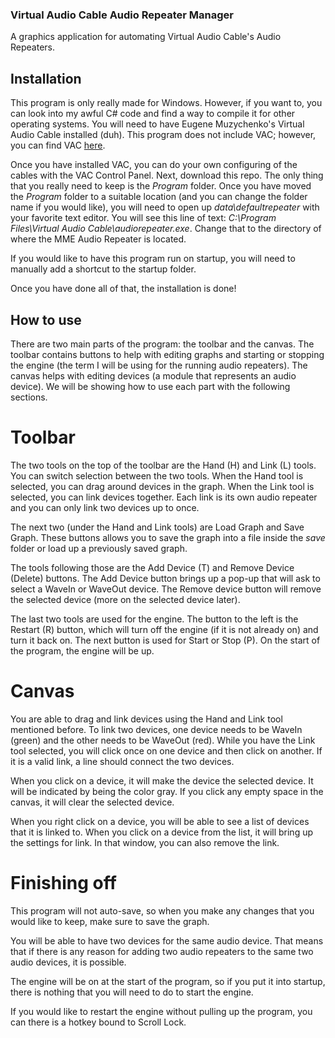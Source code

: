 ### Virtual Audio Cable Audio Repeater Manager
 A graphics application for automating Virtual Audio Cable's Audio Repeaters.
 
## Installation
This program is only really made for Windows. However, if you want to, you can look into my awful C# code and find a way to compile it for other operating systems. You will need to have Eugene Muzychenko's Virtual Audio Cable installed (duh). This program does not include VAC; however, you can find VAC [here](https://vac.muzychenko.net/en/).

Once you have installed VAC, you can do your own configuring of the cables with the VAC Control Panel. Next, download this repo. The only thing that you really need to keep is the *Program* folder.  Once you have moved the *Program* folder to a suitable location (and you can change the folder name if you would like), you will need to open up  *data\defaultrepeater* with your favorite text editor. You will see this line of text: *C:\Program Files\Virtual Audio Cable\audiorepeater.exe*. Change that to the directory of where the MME Audio Repeater is located.

If you would like to have this program run on startup, you will need to manually add a shortcut to the startup folder.

Once you have done all of that, the installation is done!

## How to use
There are two main parts of the program: the toolbar and the canvas. The toolbar contains buttons to help with editing graphs and starting or stopping the engine (the term I will be using for the running audio repeaters). The canvas helps with editing devices (a module that represents an audio device). We will be showing how to use each part with the following sections.

# Toolbar
The two tools on the top of the toolbar are the Hand (H) and Link (L) tools. You can switch selection between the two tools. When the Hand tool is selected, you can drag around devices in the graph. When the Link tool is selected, you can link devices together. Each link is its own audio repeater and you can only link two devices up to once.

The next two (under the Hand and Link tools) are Load Graph and Save Graph. These buttons allows you to save the graph into a file inside the *save* folder or load up a previously saved graph.

The tools following those are the Add Device (T) and Remove Device (Delete) buttons. The Add Device button brings up a pop-up that will ask to select a WaveIn or WaveOut device. The Remove device button will remove the selected device (more on the selected device later).

The last two tools are used for the engine. The button to the left is the Restart (R) button, which will turn off the engine (if it is not already on) and turn it back on. The next button is used for Start or Stop (P). On the start of the program, the engine will be up.

# Canvas
You are able to drag and link devices using the Hand and Link tool mentioned before. To link two devices, one device needs to be WaveIn (green) and the other needs to be WaveOut (red). While you have the Link tool selected, you will click once on one device and then click on another. If it is a valid link, a line should connect the two devices.

When you click on a device, it will make the device the selected device. It will be indicated by being the color gray. If you click any empty space in the canvas, it will clear the selected device.

When you right click on a device, you will be able to see a list of devices that it is linked to. When you click on a device from the list, it will bring up the settings for link. In that window, you can also remove the link.

# Finishing off
This program will not auto-save, so when you make any changes that you would like to keep, make sure to save the graph.

You will be able to have two devices for the same audio device. That means that if there is any reason for adding two audio repeaters to the same two audio devices, it is possible.

The engine will be on at the start of the program, so if you put it into startup, there is nothing that you will need to do to start the engine.

If you would like to restart the engine without pulling up the program, you can there is a hotkey bound to Scroll Lock.
